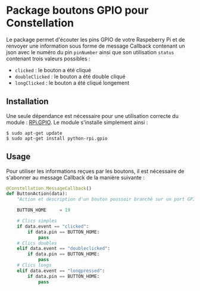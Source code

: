 # Package boutons GPIO pour Constellation
Le package permet d'écouter les pins GPIO de votre Raspeberry Pi et de renvoyer une information sous forme de message Callback contenant un json avec le numéro du pin `pinNumber` ainsi que son utilisation `status` contenant trois valeurs possibles : 
 * `clicked` : le bouton a été cliqué 
 * `doubleClicked` : le bouton a été double cliqué
 * `longClicked` : le bouton a été cliqué longement

## Installation
Une seule dépendance est nécessaire pour une utilisation correcte du module : [RPi.GPIO](https://sourceforge.net/p/raspberry-gpio-python/wiki/install/). Le module s'installe simplement ainsi : 
```
$ sudo apt-get update
$ sudo apt-get install python-rpi.gpio
```

## Usage
Pour utiliser les informations reçues par les boutons, il est nécessaire de s'abonner au message Callback de la manière suivante :
```python
@Constellation.MessageCallback()
def ButtonAction(data):
    "Action et description d'un bouton poussoir branché sur un port GPIO du RPi poussé par packet ButtonRPi"

    BUTTON_HOME     = 19

    # Clics simples
    if data.event == "clicked":
        if data.pin == BUTTON_HOME:
            pass
    # Clics doubles
    elif data.event == "doubleclicked":
        if data.pin == BUTTON_HOME:
            pass
    # Clics longs 
    elif data.event == "longpressed":
        if data.pin == BUTTON_HOME:
            pass
```

